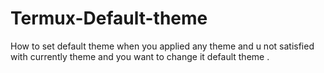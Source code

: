 # Termux-Default-theme
How to set default theme when you applied any theme and u not satisfied with currently theme and you want to change it default theme .
